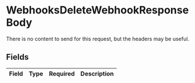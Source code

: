 # WebhooksDeleteWebhookResponseBody

There is no content to send for this request, but the headers may be useful. 


## Fields

| Field       | Type        | Required    | Description |
| ----------- | ----------- | ----------- | ----------- |